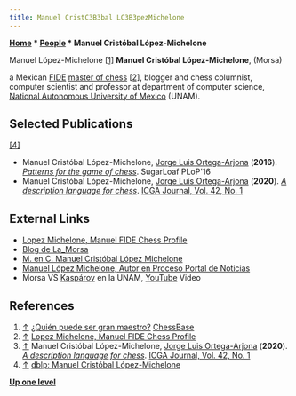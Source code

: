 ```yaml
---
title: Manuel CristC3B3bal LC3B3pezMichelone
---
```

**[Home](Home "Home") \* [People](People "People") \* Manuel Cristóbal López-Michelone**



 [](https://es.chessbase.com/post/-quin-puede-ser-gran-maestro-) Manuel López-Michelone <a id="cite-note-1" href="#cite-ref-1">[1]</a> 
**Manuel Cristóbal López-Michelone**, (Morsa)  

a Mexican [FIDE](FIDE "FIDE") [master of chess](https://en.wikipedia.org/wiki/FIDE_titles#FIDE_Master_.28FM.29) <a id="cite-note-2" href="#cite-ref-2">[2]</a>, blogger and chess columnist, computer scientist and professor at department of computer science, [National Autonomous University of Mexico](https://en.wikipedia.org/wiki/National_Autonomous_University_of_Mexico) (UNAM).



## Selected Publications


<a id="cite-note-4" href="#cite-ref-4">[4]</a>



* Manuel Cristóbal López-Michelone, [Jorge Luis Ortega-Arjona](Jorge_Luis_Ortega-Arjona "Jorge Luis Ortega-Arjona") (**2016**). *[Patterns for the game of chess](https://www.semanticscholar.org/paper/Patterns-for-the-game-of-chess-L%C3%B3pez-Michelone-Ortega-Arjona/3b7d115e187dbefc55f0979ba87908b6fe421ecc)*. SugarLoaf PLoP'16
* Manuel Cristóbal López-Michelone, [Jorge Luis Ortega-Arjona](Jorge_Luis_Ortega-Arjona "Jorge Luis Ortega-Arjona") (**2020**). *[A description language for chess](https://content.iospress.com/articles/icga-journal/icg190141)*. [ICGA Journal, Vol. 42, No. 1](ICGA_Journal#42_1 "ICGA Journal")


## External Links


* [Lopez Michelone, Manuel FIDE Chess Profile](https://ratings.fide.com/card.phtml?event=5100305)
* [Blog de La\_Morsa](http://la-morsa.blogspot.com/)
* [M. en C. Manuel Cristóbal López Michelone](http://www.fciencias.unam.mx/directorio/11246)
* [Manuel López Michelone, Autor en Proceso Portal de Noticias](https://www.proceso.com.mx/author/manuel-lopez-michelone)
* Morsa VS [Kaspárov](Garry_Kasparov "Garry Kasparov") en la UNAM, [YouTube](https://en.wikipedia.org/wiki/YouTube) Video


 
## References


1. <a id="cite-ref-1" href="#cite-note-1">↑</a> [¿Quién puede ser gran maestro?](https://es.chessbase.com/post/-quin-puede-ser-gran-maestro-) [ChessBase](ChessBase "ChessBase")
2. <a id="cite-ref-2" href="#cite-note-2">↑</a> [Lopez Michelone, Manuel FIDE Chess Profile](https://ratings.fide.com/card.phtml?event=5100305)
3. <a id="cite-ref-3" href="#cite-note-3">↑</a> Manuel Cristóbal López-Michelone, [Jorge Luis Ortega-Arjona](Jorge_Luis_Ortega-Arjona "Jorge Luis Ortega-Arjona") (**2020**). *[A description language for chess](https://content.iospress.com/articles/icga-journal/icg190141)*. [ICGA Journal, Vol. 42, No. 1](ICGA_Journal#42_1 "ICGA Journal")
4. <a id="cite-ref-4" href="#cite-note-4">↑</a> [dblp: Manuel Cristóbal López-Michelone](https://dblp.uni-trier.de/pers/hd/l/L=oacute=pez=Michelone:Manuel_Crist=oacute=bal)

**[Up one level](People "People")**







 
